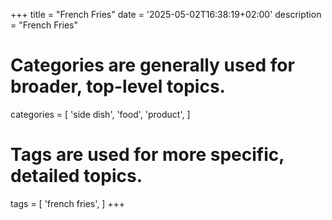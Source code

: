 +++
title = "French Fries"
date = '2025-05-02T16:38:19+02:00'
description = "French Fries"
# Categories are generally used for broader, top-level topics.
categories = [
 'side dish',
 'food',
 'product',
]
# Tags are used for more specific, detailed topics.
tags = [
 'french fries',
]
+++
